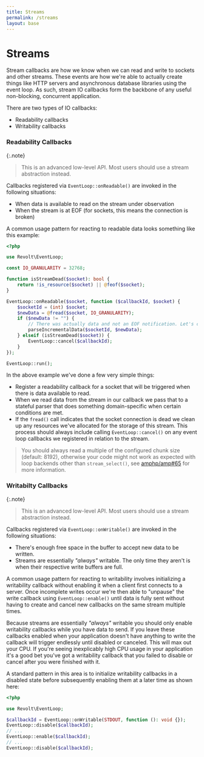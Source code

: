 ```yaml
---
title: Streams
permalink: /streams
layout: base
---
```

# Streams

Stream callbacks are how we know when we can read and write to sockets and other streams. These events are how we're able
to actually create things like HTTP servers and asynchronous database libraries using the event loop. As such, stream IO
callbacks form the backbone of any useful non-blocking, concurrent application.

There are two types of IO callbacks:

- Readability callbacks
- Writability callbacks

### Readability Callbacks

{:.note}
> This is an advanced low-level API. Most users should use a stream abstraction instead.

Callbacks registered via `EventLoop::onReadable()` are invoked in the following situations:

- When data is available to read on the stream under observation
- When the stream is at EOF (for sockets, this means the connection is broken)

A common usage pattern for reacting to readable data looks something like this example:

```php
<?php

use Revolt\EventLoop;

const IO_GRANULARITY = 32768;

function isStreamDead($socket): bool {
    return !is_resource($socket) || @feof($socket);
}

EventLoop::onReadable($socket, function ($callbackId, $socket) {
    $socketId = (int) $socket;
    $newData = @fread($socket, IO_GRANULARITY);
    if ($newData != "") {
        // There was actually data and not an EOF notification. Let's consume it!
        parseIncrementalData($socketId, $newData);
    } elseif (isStreamDead($socket)) {
        EventLoop::cancel($callbackId);
    }
});

EventLoop::run();
```

In the above example we've done a few very simple things:

- Register a readability callback for a socket that will be triggered when there is data available to read.
- When we read data from the stream in our callback we pass that to a stateful parser that does something
  domain-specific when certain conditions are met.
- If the `fread()` call indicates that the socket connection is dead we clean up any resources we've allocated for the
  storage of this stream. This process should always include calling `EventLoop::cancel()` on any event loop callbacks we
  registered in relation to the stream.

> You should always read a multiple of the configured chunk size (default: 8192), otherwise your code might not work as expected with loop backends other than `stream_select()`, see [amphp/amp#65](https://github.com/amphp/amp/issues/65) for more information.

### Writabilty Callbacks

{:.note}
> This is an advanced low-level API. Most users should use a stream abstraction instead.

Callbacks registered via `EventLoop::onWritable()` are invoked in the following situations:

- There's enough free space in the buffer to accept new data to be written.
- Streams are essentially *"always"* writable. The only time they aren't is when their respective write buffers are
  full.

A common usage pattern for reacting to writability involves initializing a writability callback without enabling it when
a client first connects to a server. Once incomplete writes occur we're then able to "unpause" the write callback
using `EventLoop::enable()` until data is fully sent without having to create and cancel new callbacks on the same
stream multiple times.

Because streams are essentially *"always"* writable you should only enable writability callbacks while you have data to
send. If you leave these callbacks enabled when your application doesn't have anything to write the callback will trigger
endlessly until disabled or canceled. This will max out your CPU. If you're seeing inexplicably high CPU usage in your
application it's a good bet you've got a writability callback that you failed to disable or cancel after you were
finished with it.

A standard pattern in this area is to initialize writability callbacks in a disabled state before subsequently enabling
them at a later time as shown here:

```php
<?php

use Revolt\EventLoop;

$callbackId = EventLoop::onWritable(STDOUT, function (): void {});
EventLoop::disable($callbackId);
// ...
EventLoop::enable($callbackId);
// ...
EventLoop::disable($callbackId);
```